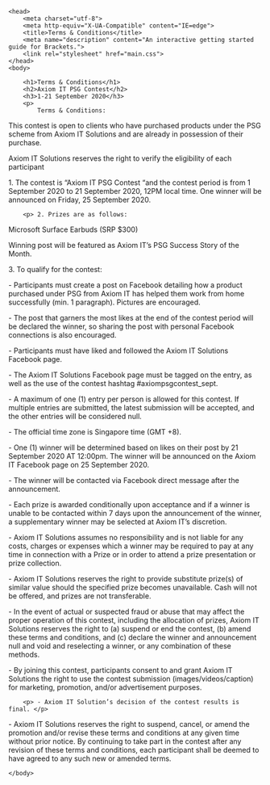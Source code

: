 <!DOCTYPE html>
<html>
    
    <head>
        <meta charset="utf-8">
        <meta http-equiv="X-UA-Compatible" content="IE=edge">
        <title>Terms & Conditions</title>
        <meta name="description" content="An interactive getting started guide for Brackets.">
        <link rel="stylesheet" href="main.css">
    </head>
    <body>
        
        <h1>Terms & Conditions</h1>
        <h2>Axiom IT PSG Contest</h2>
        <h3>1-21 September 2020</h3>
        <p>
            Terms & Conditions:  

This contest is open to clients who have purchased products under the PSG scheme from Axiom IT Solutions and are already in possession of their purchase. 

Axiom IT Solutions reserves the right to verify the eligibility of each participant  
        </p>
        

<p>
    1. The contest is “Axiom IT PSG Contest “and the contest period is from 1 September 2020 to 21 September 2020, 12PM local time. One winner will be announced on Friday, 25 September 2020. </p>

        <p> 2. Prizes are as follows:  

Microsoft Surface Earbuds (SRP $300)  

Winning post will be featured as Axiom IT’s PSG Success Story of the Month.  </p>  

<p> 
    3. To qualify for the contest:  
        </p>

<p>
- Participants must create a post on Facebook detailing how a product purchased under PSG from Axiom IT has helped them work from home successfully (min. 1 paragraph). Pictures are encouraged.  
        </p> 
        
<p> - The post that garners the most likes at the end of the contest period will be declared the winner, so sharing the post with personal Facebook connections is also encouraged.  </p>

<p> - Participants must have liked and followed the Axiom IT Solutions Facebook page.  </p>

<p> - The Axiom IT Solutions Facebook page must be tagged on the entry, as well as the use of the contest hashtag #axiompsgcontest_sept.</p>

<p> - A maximum of one (1) entry per person is allowed for this contest. If multiple entries are submitted, the latest submission will be accepted, and the other entries will be considered null. </p>

<p> - The official time zone is Singapore time (GMT +8). </p>

<p> - One (1) winner will be determined based on likes on their post by 21 September 2020 AT 12:00pm. The winner will be announced on the Axiom IT Facebook page on 25 September 2020.  </p>

 <p> - The winner will be contacted via Facebook direct message after the announcement.  </p>

<p> - Each prize is awarded conditionally upon acceptance and if a winner is unable to be contacted within 7 days upon the announcement of the winner, a supplementary winner may be selected at Axiom IT’s discretion. </p>

<p> - Axiom IT Solutions assumes no responsibility and is not liable for any costs, charges or expenses which a winner may be required to pay at any time in connection with a Prize or in order to attend a prize presentation or prize collection.  </p>

<p> - Axiom IT Solutions reserves the right to provide substitute prize(s) of similar value should the specified prize becomes unavailable. Cash will not be offered, and prizes are not transferable.</p>  

<p> - In the event of actual or suspected fraud or abuse that may affect the proper operation of this contest, including the allocation of prizes, Axiom IT Solutions reserves the right to (a) suspend or end the contest, (b) amend these terms and conditions, and (c) declare the winner and announcement null and void and reselecting a winner, or any combination of these methods.  </p>

<p> - By joining this contest, participants consent to and grant Axiom IT Solutions the right to use the contest submission (images/videos/caption) for marketing, promotion, and/or advertisement purposes.  </p>

        <p> - Axiom IT Solution’s decision of the contest results is final. </p>  

<p> - Axiom IT Solutions reserves the right to suspend, cancel, or amend the promotion and/or revise these terms and conditions at any given time without prior notice. By continuing to take part in the contest after any revision of these terms and conditions, each participant shall be deemed to have agreed to any such new or amended terms. </p>

    </body>
</html>
